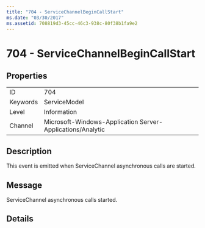 ```yaml
---
title: "704 - ServiceChannelBeginCallStart"
ms.date: "03/30/2017"
ms.assetid: 708819d3-45cc-46c3-938c-80f38b1fa9e2
---
```

# 704 - ServiceChannelBeginCallStart
## Properties  
  
|||  
|-|-|  
|ID|704|  
|Keywords|ServiceModel|  
|Level|Information|  
|Channel|Microsoft-Windows-Application Server-Applications/Analytic|  
  
## Description  
 This event is emitted when ServiceChannel asynchronous calls are started.  
  
## Message  
 ServiceChannel asynchronous calls started.  
  
## Details
